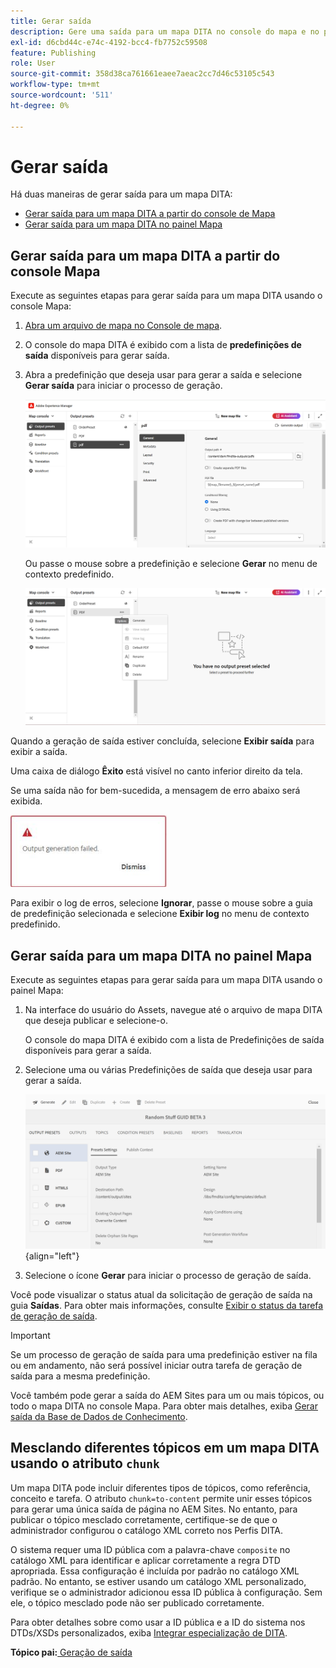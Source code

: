 ```yaml
---
title: Gerar saída
description: Gere uma saída para um mapa DITA no console do mapa e no painel Mapa no AEM Guides.
exl-id: d6cbd44c-e74c-4192-bcc4-fb7752c59508
feature: Publishing
role: User
source-git-commit: 358d38ca761661eaee7aeac2cc7d46c53105c543
workflow-type: tm+mt
source-wordcount: '511'
ht-degree: 0%

---
```


# Gerar saída

Há duas maneiras de gerar saída para um mapa DITA:

- [Gerar saída para um mapa DITA a partir do console de Mapa](#generate-output-for-a-dita-map-from-the-map-console)
- [Gerar saída para um mapa DITA no painel Mapa](#generate-output-for-a-dita-map-from-the-map-dashboard)

## Gerar saída para um mapa DITA a partir do console Mapa

Execute as seguintes etapas para gerar saída para um mapa DITA usando o console Mapa:

1. [Abra um arquivo de mapa no Console de mapa](./open-files-map-console.md).
2. O console do mapa DITA é exibido com a lista de **predefinições de saída** disponíveis para gerar saída.

3. Abra a predefinição que deseja usar para gerar a saída e selecione **Gerar saída** para iniciar o processo de geração.

   <img src="images/generate-output-pdf.png" alt="guia metadados" width="600">

   Ou passe o mouse sobre a predefinição e selecione **Gerar** no menu de contexto predefinido.


   <img src="images/generate-preset-map-console.png" alt="guia metadados" width="600">

Quando a geração de saída estiver concluída, selecione **Exibir saída** para exibir a saída.

Uma caixa de diálogo **Êxito** está visível no canto inferior direito da tela.

Se uma saída não for bem-sucedida, a mensagem de erro abaixo será exibida.

<img src="images/error-log.png" alt="log de erros" width="250">

Para exibir o log de erros, selecione **Ignorar**, passe o mouse sobre a guia de predefinição selecionada e selecione **Exibir log** no menu de contexto predefinido.

## Gerar saída para um mapa DITA no painel Mapa

Execute as seguintes etapas para gerar saída para um mapa DITA usando o painel Mapa:

1. Na interface do usuário do Assets, navegue até o arquivo de mapa DITA que deseja publicar e selecione-o.

   O console do mapa DITA é exibido com a lista de Predefinições de saída disponíveis para gerar a saída.

1. Selecione uma ou várias Predefinições de saída que deseja usar para gerar a saída.

   ![](images/generate-multiple-outputs-uuid.png){align="left"}

1. Selecione o ícone **Gerar** para iniciar o processo de geração de saída.


Você pode visualizar o status atual da solicitação de geração de saída na guia **Saídas**. Para obter mais informações, consulte [Exibir o status da tarefa de geração de saída](./generate-output-manage-process.md#view-the-status-of-the-output-generation-task).

>[!IMPORTANT]
>
> Se um processo de geração de saída para uma predefinição estiver na fila ou em andamento, não será possível iniciar outra tarefa de geração de saída para a mesma predefinição.

Você também pode gerar a saída do AEM Sites para um ou mais tópicos, ou todo o mapa DITA no console Mapa. Para obter mais detalhes, exiba [Gerar saída da Base de Dados de Conhecimento](web-editor-article-publishing.md#id218CK0U019I).

## Mesclando diferentes tópicos em um mapa DITA usando o atributo `chunk`

Um mapa DITA pode incluir diferentes tipos de tópicos, como referência, conceito e tarefa. O atributo `chunk=to-content` permite unir esses tópicos para gerar uma única saída de página no AEM Sites. No entanto, para publicar o tópico mesclado corretamente, certifique-se de que o administrador configurou o catálogo XML correto nos Perfis DITA.

O sistema requer uma ID pública com a palavra-chave `composite` no catálogo XML para identificar e aplicar corretamente a regra DTD apropriada.
Essa configuração é incluída por padrão no catálogo XML padrão. No entanto, se estiver usando um catálogo XML personalizado, verifique se o administrador adicionou essa ID pública à configuração. Sem ele, o tópico mesclado pode não ser publicado corretamente.

Para obter detalhes sobre como usar a ID pública e a ID do sistema nos DTDs/XSDs personalizados, exiba [Integrar especialização de DITA](../cs-install-guide/dita-ot-specialization.md#integrate-dita-specialization-id211mb0e00xa).



**Tópico pai:**&#x200B;[ Geração de saída](generate-output.md)
